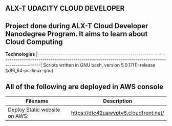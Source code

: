 __ALX-T UDACITY CLOUD DEVELOPER__
--------------------------------------------------------------------------------------------------------------------------------------------------------------- 
Project done during ALX-T Cloud Developer Nanodegree Program. It aims to learn about Cloud Computing
---------------------------------------------------------------------------------------------------------------------------------------------------------------

__Technologies__
|-------------------------------------------------------------------------------------------------------------------------------------------------------------|
 Scripts written in GNU bash, version 5.0.17(1)-release (x86_64-pc-linux-gnu) 
                                                                                                                    
                                                                                                                                      
 All of the following are deployed in AWS console
---------------------------------------------------------------------------------------------------------------------------------------------------------------
|__Filename__	          |    __Description__ |
|---------------------- | -------------------------------------------------------------------------------------------------------------------------------------
|Deploy Static website on AWS:   |  https://dtc42uawvptv6.cloudfront.net/   | http://my-rule2-bucket.s3-website.us-east-2.amazonaws.com/


